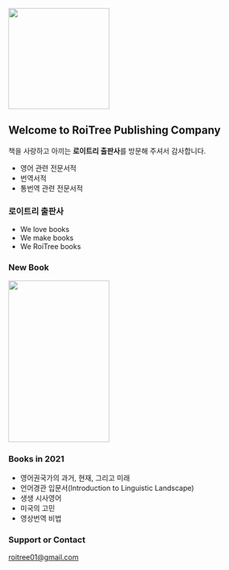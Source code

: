 <a href='https://ifh.cc/v-FKpTwm' target='_blank'><img src='https://ifh.cc/g/FKpTwm.png' border='0' width="200" height="200"></a>
## Welcome to **RoiTree** Publishing Company 

책을 사랑하고 아끼는 **로이트리 출판사**를 방문해 주셔서 감사합니다.

- 영어 관련 전문서적
- 번역서적 
- 통번역 관련 전문서적 

### **로이트리 출판사**
- We love books
- We make books
- We RoiTree books

### New Book 
<a href='https://ifh.cc/v-odQpkJ' target='_blank'><img src='https://ifh.cc/g/odQpkJ.png' border='0' width="200" height="320"></a>


### Books in 2021 
- 영어권국가의 과거, 현재, 그리고 미래 
- 언어경관 입문서(Introduction to Linguistic Landscape)
- 생생 시사영어
- 미국의 고민
- 영상번역 비법


### Support or Contact
roitree01@gmail.com

